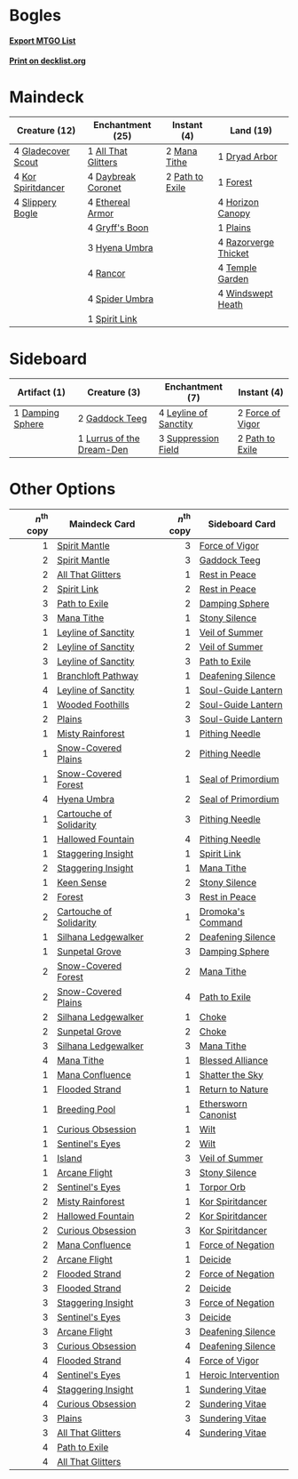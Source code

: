 # Bogles

#### [Export MTGO List](../collection/Bogles/Bogles.txt)
#### [Print on decklist.org](http://decklist.org/?deckmain=1%09All%20That%20Glitters%0A4%09Daybreak%20Coronet%0A1%09Dryad%20Arbor%0A4%09Ethereal%20Armor%0A1%09Forest%0A4%09Gladecover%20Scout%0A4%09Gryff's%20Boon%0A4%09Horizon%20Canopy%0A3%09Hyena%20Umbra%0A4%09Kor%20Spiritdancer%0A2%09Mana%20Tithe%0A2%09Path%20to%20Exile%0A1%09Plains%0A4%09Rancor%0A4%09Razorverge%20Thicket%0A4%09Slippery%20Bogle%0A4%09Spider%20Umbra%0A1%09Spirit%20Link%0A4%09Temple%20Garden%0A4%09Windswept%20Heath&deckside=1%09Damping%20Sphere%0A2%09Force%20of%20Vigor%0A2%09Gaddock%20Teeg%0A4%09Leyline%20of%20Sanctity%0A1%09Lurrus%20of%20the%20Dream-Den%0A2%09Path%20to%20Exile%0A3%09Suppression%20Field)
# Maindeck

|                                        Creature (12)                                        |                                       Enchantment (25)                                       |                                       Instant (4)                                        |                                           Land (19)                                           |
|---------------------------------------------------------------------------------------------|----------------------------------------------------------------------------------------------|------------------------------------------------------------------------------------------|-----------------------------------------------------------------------------------------------|
|4 [Gladecover Scout](http://gatherer.wizards.com/Pages/Card/Details.aspx?multiverseid=220082)|1 [All That Glitters](http://gatherer.wizards.com/Pages/Card/Details.aspx?multiverseid=472964)|2 [Mana Tithe](http://gatherer.wizards.com/Pages/Card/Details.aspx?multiverseid=122324)   |1 [Dryad Arbor](http://gatherer.wizards.com/Pages/Card/Details.aspx?multiverseid=136196)       |
|4 [Kor Spiritdancer](http://gatherer.wizards.com/Pages/Card/Details.aspx?multiverseid=446061)|4 [Daybreak Coronet](http://gatherer.wizards.com/Pages/Card/Details.aspx?multiverseid=130635) |2 [Path to Exile](http://gatherer.wizards.com/Pages/Card/Details.aspx?multiverseid=220511)|1 [Forest](http://gatherer.wizards.com/Pages/Card/Details.aspx?multiverseid=439860)            |
|4 [Slippery Bogle](http://gatherer.wizards.com/Pages/Card/Details.aspx?multiverseid=150999)  |4 [Ethereal Armor](http://gatherer.wizards.com/Pages/Card/Details.aspx?multiverseid=265414)   |                                                                                          |4 [Horizon Canopy](http://gatherer.wizards.com/Pages/Card/Details.aspx?multiverseid=409571)    |
|                                                                                             |4 [Gryff's Boon](http://gatherer.wizards.com/Pages/Card/Details.aspx?multiverseid=409758)     |                                                                                          |1 [Plains](http://gatherer.wizards.com/Pages/Card/Details.aspx?multiverseid=439856)            |
|                                                                                             |3 [Hyena Umbra](http://gatherer.wizards.com/Pages/Card/Details.aspx?multiverseid=271150)      |                                                                                          |4 [Razorverge Thicket](http://gatherer.wizards.com/Pages/Card/Details.aspx?multiverseid=209407)|
|                                                                                             |4 [Rancor](http://gatherer.wizards.com/Pages/Card/Details.aspx?multiverseid=442175)           |                                                                                          |4 [Temple Garden](http://gatherer.wizards.com/Pages/Card/Details.aspx?multiverseid=405112)     |
|                                                                                             |4 [Spider Umbra](http://gatherer.wizards.com/Pages/Card/Details.aspx?multiverseid=220555)     |                                                                                          |4 [Windswept Heath](http://gatherer.wizards.com/Pages/Card/Details.aspx?multiverseid=405115)   |
|                                                                                             |1 [Spirit Link](http://gatherer.wizards.com/Pages/Card/Details.aspx?multiverseid=129744)      |                                                                                          |                                                                                               |


# Sideboard

|                                       Artifact (1)                                        |                                            Creature (3)                                            |                                        Enchantment (7)                                         |                                        Instant (4)                                        |
|-------------------------------------------------------------------------------------------|----------------------------------------------------------------------------------------------------|------------------------------------------------------------------------------------------------|-------------------------------------------------------------------------------------------|
|1 [Damping Sphere](http://gatherer.wizards.com/Pages/Card/Details.aspx?multiverseid=443101)|2 [Gaddock Teeg](http://gatherer.wizards.com/Pages/Card/Details.aspx?multiverseid=140188)           |4 [Leyline of Sanctity](http://gatherer.wizards.com/Pages/Card/Details.aspx?multiverseid=204993)|2 [Force of Vigor](http://gatherer.wizards.com/Pages/Card/Details.aspx?multiverseid=464113)|
|                                                                                           |1 [Lurrus of the Dream-Den](http://gatherer.wizards.com/Pages/Card/Details.aspx?multiverseid=479746)|3 [Suppression Field](http://gatherer.wizards.com/Pages/Card/Details.aspx?multiverseid=83617)   |2 [Path to Exile](http://gatherer.wizards.com/Pages/Card/Details.aspx?multiverseid=220511) |


# Other Options

|*n*<sup>th</sup> copy|                                          Maindeck Card                                           |*n*<sup>th</sup> copy|                                        Sideboard Card                                        |
|--------------------:|--------------------------------------------------------------------------------------------------|--------------------:|----------------------------------------------------------------------------------------------|
|                    1|[Spirit Mantle](http://gatherer.wizards.com/Pages/Card/Details.aspx?multiverseid=220154)          |                    3|[Force of Vigor](http://gatherer.wizards.com/Pages/Card/Details.aspx?multiverseid=464113)     |
|                    2|[Spirit Mantle](http://gatherer.wizards.com/Pages/Card/Details.aspx?multiverseid=220154)          |                    3|[Gaddock Teeg](http://gatherer.wizards.com/Pages/Card/Details.aspx?multiverseid=140188)       |
|                    2|[All That Glitters](http://gatherer.wizards.com/Pages/Card/Details.aspx?multiverseid=472964)      |                    1|[Rest in Peace](http://gatherer.wizards.com/Pages/Card/Details.aspx?multiverseid=442021)      |
|                    2|[Spirit Link](http://gatherer.wizards.com/Pages/Card/Details.aspx?multiverseid=129744)            |                    2|[Rest in Peace](http://gatherer.wizards.com/Pages/Card/Details.aspx?multiverseid=442021)      |
|                    3|[Path to Exile](http://gatherer.wizards.com/Pages/Card/Details.aspx?multiverseid=220511)          |                    2|[Damping Sphere](http://gatherer.wizards.com/Pages/Card/Details.aspx?multiverseid=443101)     |
|                    3|[Mana Tithe](http://gatherer.wizards.com/Pages/Card/Details.aspx?multiverseid=122324)             |                    1|[Stony Silence](http://gatherer.wizards.com/Pages/Card/Details.aspx?multiverseid=247425)      |
|                    1|[Leyline of Sanctity](http://gatherer.wizards.com/Pages/Card/Details.aspx?multiverseid=204993)    |                    1|[Veil of Summer](http://gatherer.wizards.com/Pages/Card/Details.aspx?multiverseid=466952)     |
|                    2|[Leyline of Sanctity](http://gatherer.wizards.com/Pages/Card/Details.aspx?multiverseid=204993)    |                    2|[Veil of Summer](http://gatherer.wizards.com/Pages/Card/Details.aspx?multiverseid=466952)     |
|                    3|[Leyline of Sanctity](http://gatherer.wizards.com/Pages/Card/Details.aspx?multiverseid=204993)    |                    3|[Path to Exile](http://gatherer.wizards.com/Pages/Card/Details.aspx?multiverseid=220511)      |
|                    1|[Branchloft Pathway](http://gatherer.wizards.com/Pages/Card/Details.aspx?multiverseid=491909)     |                    1|[Deafening Silence](http://gatherer.wizards.com/Pages/Card/Details.aspx?multiverseid=472972)  |
|                    4|[Leyline of Sanctity](http://gatherer.wizards.com/Pages/Card/Details.aspx?multiverseid=204993)    |                    1|[Soul-Guide Lantern](http://gatherer.wizards.com/Pages/Card/Details.aspx?multiverseid=476488) |
|                    1|[Wooded Foothills](http://gatherer.wizards.com/Pages/Card/Details.aspx?multiverseid=405116)       |                    2|[Soul-Guide Lantern](http://gatherer.wizards.com/Pages/Card/Details.aspx?multiverseid=476488) |
|                    2|[Plains](http://gatherer.wizards.com/Pages/Card/Details.aspx?multiverseid=439856)                 |                    3|[Soul-Guide Lantern](http://gatherer.wizards.com/Pages/Card/Details.aspx?multiverseid=476488) |
|                    1|[Misty Rainforest](http://gatherer.wizards.com/Pages/Card/Details.aspx?multiverseid=405102)       |                    1|[Pithing Needle](http://gatherer.wizards.com/Pages/Card/Details.aspx?multiverseid=129526)     |
|                    1|[Snow-Covered Plains](http://gatherer.wizards.com/Pages/Card/Details.aspx?multiverseid=121267)    |                    2|[Pithing Needle](http://gatherer.wizards.com/Pages/Card/Details.aspx?multiverseid=129526)     |
|                    1|[Snow-Covered Forest](http://gatherer.wizards.com/Pages/Card/Details.aspx?multiverseid=121192)    |                    1|[Seal of Primordium](http://gatherer.wizards.com/Pages/Card/Details.aspx?multiverseid=425960) |
|                    4|[Hyena Umbra](http://gatherer.wizards.com/Pages/Card/Details.aspx?multiverseid=271150)            |                    2|[Seal of Primordium](http://gatherer.wizards.com/Pages/Card/Details.aspx?multiverseid=425960) |
|                    1|[Cartouche of Solidarity](http://gatherer.wizards.com/Pages/Card/Details.aspx?multiverseid=426709)|                    3|[Pithing Needle](http://gatherer.wizards.com/Pages/Card/Details.aspx?multiverseid=129526)     |
|                    1|[Hallowed Fountain](http://gatherer.wizards.com/Pages/Card/Details.aspx?multiverseid=97071)       |                    4|[Pithing Needle](http://gatherer.wizards.com/Pages/Card/Details.aspx?multiverseid=129526)     |
|                    1|[Staggering Insight](http://gatherer.wizards.com/Pages/Card/Details.aspx?multiverseid=476479)     |                    1|[Spirit Link](http://gatherer.wizards.com/Pages/Card/Details.aspx?multiverseid=129744)        |
|                    2|[Staggering Insight](http://gatherer.wizards.com/Pages/Card/Details.aspx?multiverseid=476479)     |                    1|[Mana Tithe](http://gatherer.wizards.com/Pages/Card/Details.aspx?multiverseid=122324)         |
|                    1|[Keen Sense](http://gatherer.wizards.com/Pages/Card/Details.aspx?multiverseid=122451)             |                    2|[Stony Silence](http://gatherer.wizards.com/Pages/Card/Details.aspx?multiverseid=247425)      |
|                    2|[Forest](http://gatherer.wizards.com/Pages/Card/Details.aspx?multiverseid=439860)                 |                    3|[Rest in Peace](http://gatherer.wizards.com/Pages/Card/Details.aspx?multiverseid=442021)      |
|                    2|[Cartouche of Solidarity](http://gatherer.wizards.com/Pages/Card/Details.aspx?multiverseid=426709)|                    1|[Dromoka's Command](http://gatherer.wizards.com/Pages/Card/Details.aspx?multiverseid=394558)  |
|                    1|[Silhana Ledgewalker](http://gatherer.wizards.com/Pages/Card/Details.aspx?multiverseid=96825)     |                    2|[Deafening Silence](http://gatherer.wizards.com/Pages/Card/Details.aspx?multiverseid=472972)  |
|                    1|[Sunpetal Grove](http://gatherer.wizards.com/Pages/Card/Details.aspx?multiverseid=420946)         |                    3|[Damping Sphere](http://gatherer.wizards.com/Pages/Card/Details.aspx?multiverseid=443101)     |
|                    2|[Snow-Covered Forest](http://gatherer.wizards.com/Pages/Card/Details.aspx?multiverseid=121192)    |                    2|[Mana Tithe](http://gatherer.wizards.com/Pages/Card/Details.aspx?multiverseid=122324)         |
|                    2|[Snow-Covered Plains](http://gatherer.wizards.com/Pages/Card/Details.aspx?multiverseid=121267)    |                    4|[Path to Exile](http://gatherer.wizards.com/Pages/Card/Details.aspx?multiverseid=220511)      |
|                    2|[Silhana Ledgewalker](http://gatherer.wizards.com/Pages/Card/Details.aspx?multiverseid=96825)     |                    1|[Choke](http://gatherer.wizards.com/Pages/Card/Details.aspx?multiverseid=45431)               |
|                    2|[Sunpetal Grove](http://gatherer.wizards.com/Pages/Card/Details.aspx?multiverseid=420946)         |                    2|[Choke](http://gatherer.wizards.com/Pages/Card/Details.aspx?multiverseid=45431)               |
|                    3|[Silhana Ledgewalker](http://gatherer.wizards.com/Pages/Card/Details.aspx?multiverseid=96825)     |                    3|[Mana Tithe](http://gatherer.wizards.com/Pages/Card/Details.aspx?multiverseid=122324)         |
|                    4|[Mana Tithe](http://gatherer.wizards.com/Pages/Card/Details.aspx?multiverseid=122324)             |                    1|[Blessed Alliance](http://gatherer.wizards.com/Pages/Card/Details.aspx?multiverseid=414302)   |
|                    1|[Mana Confluence](http://gatherer.wizards.com/Pages/Card/Details.aspx?multiverseid=409573)        |                    1|[Shatter the Sky](http://gatherer.wizards.com/Pages/Card/Details.aspx?multiverseid=476288)    |
|                    1|[Flooded Strand](http://gatherer.wizards.com/Pages/Card/Details.aspx?multiverseid=405098)         |                    1|[Return to Nature](http://gatherer.wizards.com/Pages/Card/Details.aspx?multiverseid=461102)   |
|                    1|[Breeding Pool](http://gatherer.wizards.com/Pages/Card/Details.aspx?multiverseid=97088)           |                    1|[Ethersworn Canonist](http://gatherer.wizards.com/Pages/Card/Details.aspx?multiverseid=174931)|
|                    1|[Curious Obsession](http://gatherer.wizards.com/Pages/Card/Details.aspx?multiverseid=439692)      |                    1|[Wilt](http://gatherer.wizards.com/Pages/Card/Details.aspx?multiverseid=479696)               |
|                    1|[Sentinel's Eyes](http://gatherer.wizards.com/Pages/Card/Details.aspx?multiverseid=476287)        |                    2|[Wilt](http://gatherer.wizards.com/Pages/Card/Details.aspx?multiverseid=479696)               |
|                    1|[Island](http://gatherer.wizards.com/Pages/Card/Details.aspx?multiverseid=439857)                 |                    3|[Veil of Summer](http://gatherer.wizards.com/Pages/Card/Details.aspx?multiverseid=466952)     |
|                    1|[Arcane Flight](http://gatherer.wizards.com/Pages/Card/Details.aspx?multiverseid=442931)          |                    3|[Stony Silence](http://gatherer.wizards.com/Pages/Card/Details.aspx?multiverseid=247425)      |
|                    2|[Sentinel's Eyes](http://gatherer.wizards.com/Pages/Card/Details.aspx?multiverseid=476287)        |                    1|[Torpor Orb](http://gatherer.wizards.com/Pages/Card/Details.aspx?multiverseid=233069)         |
|                    2|[Misty Rainforest](http://gatherer.wizards.com/Pages/Card/Details.aspx?multiverseid=405102)       |                    1|[Kor Spiritdancer](http://gatherer.wizards.com/Pages/Card/Details.aspx?multiverseid=446061)   |
|                    2|[Hallowed Fountain](http://gatherer.wizards.com/Pages/Card/Details.aspx?multiverseid=97071)       |                    2|[Kor Spiritdancer](http://gatherer.wizards.com/Pages/Card/Details.aspx?multiverseid=446061)   |
|                    2|[Curious Obsession](http://gatherer.wizards.com/Pages/Card/Details.aspx?multiverseid=439692)      |                    3|[Kor Spiritdancer](http://gatherer.wizards.com/Pages/Card/Details.aspx?multiverseid=446061)   |
|                    2|[Mana Confluence](http://gatherer.wizards.com/Pages/Card/Details.aspx?multiverseid=409573)        |                    1|[Force of Negation](http://gatherer.wizards.com/Pages/Card/Details.aspx?multiverseid=464001)  |
|                    2|[Arcane Flight](http://gatherer.wizards.com/Pages/Card/Details.aspx?multiverseid=442931)          |                    1|[Deicide](http://gatherer.wizards.com/Pages/Card/Details.aspx?multiverseid=380395)            |
|                    2|[Flooded Strand](http://gatherer.wizards.com/Pages/Card/Details.aspx?multiverseid=405098)         |                    2|[Force of Negation](http://gatherer.wizards.com/Pages/Card/Details.aspx?multiverseid=464001)  |
|                    3|[Flooded Strand](http://gatherer.wizards.com/Pages/Card/Details.aspx?multiverseid=405098)         |                    2|[Deicide](http://gatherer.wizards.com/Pages/Card/Details.aspx?multiverseid=380395)            |
|                    3|[Staggering Insight](http://gatherer.wizards.com/Pages/Card/Details.aspx?multiverseid=476479)     |                    3|[Force of Negation](http://gatherer.wizards.com/Pages/Card/Details.aspx?multiverseid=464001)  |
|                    3|[Sentinel's Eyes](http://gatherer.wizards.com/Pages/Card/Details.aspx?multiverseid=476287)        |                    3|[Deicide](http://gatherer.wizards.com/Pages/Card/Details.aspx?multiverseid=380395)            |
|                    3|[Arcane Flight](http://gatherer.wizards.com/Pages/Card/Details.aspx?multiverseid=442931)          |                    3|[Deafening Silence](http://gatherer.wizards.com/Pages/Card/Details.aspx?multiverseid=472972)  |
|                    3|[Curious Obsession](http://gatherer.wizards.com/Pages/Card/Details.aspx?multiverseid=439692)      |                    4|[Deafening Silence](http://gatherer.wizards.com/Pages/Card/Details.aspx?multiverseid=472972)  |
|                    4|[Flooded Strand](http://gatherer.wizards.com/Pages/Card/Details.aspx?multiverseid=405098)         |                    4|[Force of Vigor](http://gatherer.wizards.com/Pages/Card/Details.aspx?multiverseid=464113)     |
|                    4|[Sentinel's Eyes](http://gatherer.wizards.com/Pages/Card/Details.aspx?multiverseid=476287)        |                    1|[Heroic Intervention](http://gatherer.wizards.com/Pages/Card/Details.aspx?multiverseid=423776)|
|                    4|[Staggering Insight](http://gatherer.wizards.com/Pages/Card/Details.aspx?multiverseid=476479)     |                    1|[Sundering Vitae](http://gatherer.wizards.com/Pages/Card/Details.aspx?multiverseid=397792)    |
|                    4|[Curious Obsession](http://gatherer.wizards.com/Pages/Card/Details.aspx?multiverseid=439692)      |                    2|[Sundering Vitae](http://gatherer.wizards.com/Pages/Card/Details.aspx?multiverseid=397792)    |
|                    3|[Plains](http://gatherer.wizards.com/Pages/Card/Details.aspx?multiverseid=439856)                 |                    3|[Sundering Vitae](http://gatherer.wizards.com/Pages/Card/Details.aspx?multiverseid=397792)    |
|                    3|[All That Glitters](http://gatherer.wizards.com/Pages/Card/Details.aspx?multiverseid=472964)      |                    4|[Sundering Vitae](http://gatherer.wizards.com/Pages/Card/Details.aspx?multiverseid=397792)    |
|                    4|[Path to Exile](http://gatherer.wizards.com/Pages/Card/Details.aspx?multiverseid=220511)          |                     |                                                                                              |
|                    4|[All That Glitters](http://gatherer.wizards.com/Pages/Card/Details.aspx?multiverseid=472964)      |                     |                                                                                              |

